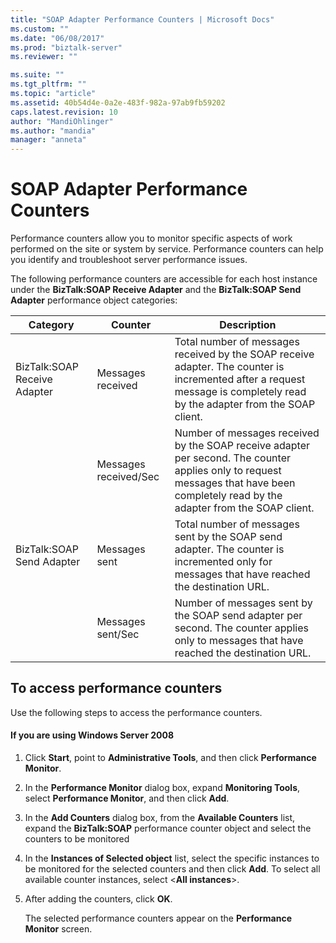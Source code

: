```yaml
---
title: "SOAP Adapter Performance Counters | Microsoft Docs"
ms.custom: ""
ms.date: "06/08/2017"
ms.prod: "biztalk-server"
ms.reviewer: ""

ms.suite: ""
ms.tgt_pltfrm: ""
ms.topic: "article"
ms.assetid: 40b54d4e-0a2e-483f-982a-97ab9fb59202
caps.latest.revision: 10
author: "MandiOhlinger"
ms.author: "mandia"
manager: "anneta"
---
```

# SOAP Adapter Performance Counters
Performance counters allow you to monitor specific aspects of work performed on the site or system by service. Performance counters can help you identify and troubleshoot server performance issues.  
  
 The following performance counters are accessible for each host instance under the **BizTalk:SOAP Receive Adapter** and the **BizTalk:SOAP Send Adapter** performance object categories:  
  
|**Category**|**Counter**|**Description**|  
|------------------|-----------------|---------------------|  
|BizTalk:SOAP Receive Adapter|Messages received|Total number of messages received by the SOAP receive adapter. The counter is incremented after a request message is completely read by the adapter from the SOAP client.|  
||Messages received/Sec|Number of messages received by the SOAP receive adapter per second. The counter applies only to request messages that have been completely read by the adapter from the SOAP client.|  
|BizTalk:SOAP Send Adapter|Messages sent|Total number of messages sent by the SOAP send adapter. The counter is incremented only for messages that have reached the destination URL.|  
||Messages sent/Sec|Number of messages sent by the SOAP send adapter per second. The counter applies only to messages that have reached the destination URL.|  
  
## To access performance counters  
 Use the following steps to access the performance counters.  
  
#### If you are using Windows Server 2008  
  
1.  Click **Start**, point to **Administrative Tools**, and then click **Performance Monitor**.  
  
2.  In the **Performance Monitor** dialog box, expand **Monitoring Tools**, select **Performance Monitor**, and then click **Add**.  
  
3.  In the **Add Counters** dialog box, from the **Available Counters** list, expand the **BizTalk:SOAP** performance counter object and select the counters to be monitored  
  
4.  In the **Instances of Selected object** list, select the specific instances to be monitored for the selected counters and then click **Add**. To select all available counter instances, select \<**All instances**>.  
  
5.  After adding the counters, click **OK**.  
  
     The selected performance counters appear on the **Performance Monitor** screen.